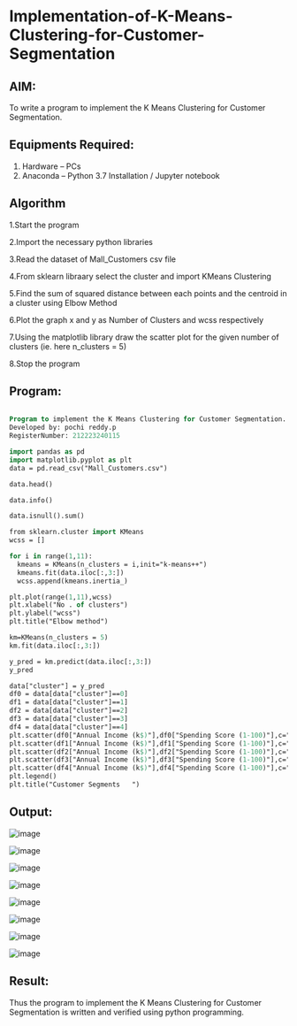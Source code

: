 # Implementation-of-K-Means-Clustering-for-Customer-Segmentation

## AIM:
To write a program to implement the K Means Clustering for Customer Segmentation.

## Equipments Required:
1. Hardware – PCs
2. Anaconda – Python 3.7 Installation / Jupyter notebook

## Algorithm
1.Start the program
   
2.Import the necessary python libraries

3.Read the dataset of Mall_Customers csv file

4.From sklearn libraary select the cluster and import KMeans Clustering

5.Find the sum of squared distance between each points and the centroid in a cluster using Elbow Method

6.Plot the graph x and y as Number of Clusters and wcss respectively

7.Using the matplotlib library draw the scatter plot for the given number of clusters (ie. here n_clusters = 5)

8.Stop the program


## Program:
```p

Program to implement the K Means Clustering for Customer Segmentation.
Developed by: pochi reddy.p
RegisterNumber: 212223240115
```

```p
import pandas as pd
import matplotlib.pyplot as plt
data = pd.read_csv("Mall_Customers.csv")
```
```p
data.head()
```

```p
data.info()
```

```p
data.isnull().sum()
```

```p
from sklearn.cluster import KMeans
wcss = []
```

```p
for i in range(1,11):
  kmeans = KMeans(n_clusters = i,init="k-means++")
  kmeans.fit(data.iloc[:,3:])
  wcss.append(kmeans.inertia_)
```

```p
plt.plot(range(1,11),wcss)
plt.xlabel("No . of clusters")
plt.ylabel("wcss")
plt.title("Elbow method")
```

```p
km=KMeans(n_clusters = 5)
km.fit(data.iloc[:,3:])
```

```p
y_pred = km.predict(data.iloc[:,3:])
y_pred
```

```p
data["cluster"] = y_pred
df0 = data[data["cluster"]==0]
df1 = data[data["cluster"]==1]
df2 = data[data["cluster"]==2]
df3 = data[data["cluster"]==3]
df4 = data[data["cluster"]==4]
plt.scatter(df0["Annual Income (k$)"],df0["Spending Score (1-100)"],c="red",label="cluster0")
plt.scatter(df1["Annual Income (k$)"],df1["Spending Score (1-100)"],c="black",label="cluster1")
plt.scatter(df2["Annual Income (k$)"],df2["Spending Score (1-100)"],c="blue",label="cluster2")
plt.scatter(df3["Annual Income (k$)"],df3["Spending Score (1-100)"],c="green",label="cluster3")
plt.scatter(df4["Annual Income (k$)"],df4["Spending Score (1-100)"],c="magenta",label="cluster4")
plt.legend()
plt.title("Customer Segments   ")
```

## Output:

![image](https://github.com/pochireddyp/Implementation-of-K-Means-Clustering-for-Customer-Segmentation/assets/150232043/e2ba8949-9d1e-4237-aad5-6e812c5c1d55)

![image](https://github.com/pochireddyp/Implementation-of-K-Means-Clustering-for-Customer-Segmentation/assets/150232043/b55d935d-ca48-4b60-8771-5d204eacfe61)

![image](https://github.com/pochireddyp/Implementation-of-K-Means-Clustering-for-Customer-Segmentation/assets/150232043/3494ea58-228b-428e-a10d-732133e72a70)

![image](https://github.com/pochireddyp/Implementation-of-K-Means-Clustering-for-Customer-Segmentation/assets/150232043/008e640e-fa7b-43b6-9bd2-22f561c30d9d)


![image](https://github.com/pochireddyp/Implementation-of-K-Means-Clustering-for-Customer-Segmentation/assets/150232043/1d1d7b09-11d2-4df3-a7fe-837289701816)

![image](https://github.com/pochireddyp/Implementation-of-K-Means-Clustering-for-Customer-Segmentation/assets/150232043/7b46387e-fdc1-4394-9d9f-607aea11f5ec)

![image](https://github.com/pochireddyp/Implementation-of-K-Means-Clustering-for-Customer-Segmentation/assets/150232043/9487b3c4-55d3-4635-8d7f-82b788f7f089)

![image](https://github.com/pochireddyp/Implementation-of-K-Means-Clustering-for-Customer-Segmentation/assets/150232043/c9b8616a-3f81-4169-8012-093befd8af2e)








## Result:
Thus the program to implement the K Means Clustering for Customer Segmentation is written and verified using python programming.
